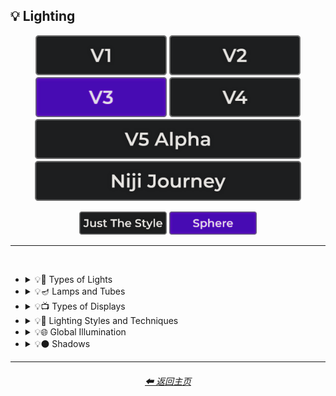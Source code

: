 <h2>💡 Lighting</h2>

<div align="center">

[<img src="/Images/Repo_Parts/Buttons/Version_Buttons/button_version_V1_inactive.webp?raw=true" alt="MidJourney V1" height="64" />](/Pages/MJ_V1/Style_Pages/Sphere/Lighting.md)
[<img src="/Images/Repo_Parts/Buttons/Version_Buttons/button_version_V2_inactive.webp?raw=true" alt="MidJourney V2" height="64" />](/Pages/MJ_V2/Style_Pages/Sphere/Lighting.md)
[<img src="/Images/Repo_Parts/Buttons/Version_Buttons/button_version_V3_active.webp?raw=true" alt="MidJourney V3" height="64" />](/Pages/MJ_V3/Style_Pages/Sphere/Lighting.md)
[<img src="/Images/Repo_Parts/Buttons/Version_Buttons/button_version_V4_inactive.webp?raw=true" alt="MidJourney V4" height="64" />](/Pages/MJ_V4/Style_Pages/Just_The_Style/Lighting.md)
<br>
[<img src="/Images/Repo_Parts/Buttons/Version_Buttons/button_version_V5_Alpha_inactive_half.webp?raw=true" alt="MidJourney V5" height="64" />](/Pages/MJ_V5/Style_Pages/Just_The_Style/Lighting.md)
[<img src="/Images/Repo_Parts/Buttons/Version_Buttons/button_version_niji_inactive_half.webp?raw=true" alt="Niji Journey" height="64" />](/Pages/Niji_Journey/Style_Pages/Lighting.md)

[<img src="/Images/Repo_Parts/Buttons/Image_Type_Buttons/button_just_the_style_inactive.webp?raw=true" alt="Just The Style" width="140.5" />](/Pages/MJ_V3/Style_Pages/Just_The_Style/Lighting.md)
[<img src="/Images/Repo_Parts/Buttons/Image_Type_Buttons/button_sphere_active.webp?raw=true" alt="Sphere" width="140.5" />](/Pages/MJ_V3/Style_Pages/Sphere/Lighting.md)

</div>

<hr>
<br>


- <details><summary>💡🏮 Types of Lights</summary><p><div align="center">

    | Spotlight | Floodlight |
    | :-: | :-: |
    | <img src="/Images/MJ_V3/MidJourney_Styles_(sphere)/sphere_Spotlight.webp?raw=true" width="256" /> | <img src="/Images/MJ_V3/MidJourney_Styles_(sphere)/sphere_Floodlight.webp?raw=true" width="256" /> |
    
    <br>
    
    | Frontlight | Halfrear Lighting | Backlight |
    | :-: | :-: | :-: |
    | <img src="/Images/MJ_V3/MidJourney_Styles_(sphere)/sphere_Frontlight.webp?raw=true" width="256" /> | <img src="/Images/MJ_V3/MidJourney_Styles_(sphere)/sphere_Halfrear_Lighting.webp?raw=true" width="256" /> | <img src="/Images/MJ_V3/MidJourney_Styles_(sphere)/sphere_Backlight.webp?raw=true" width="256" /> | 
    
    <br>
    
    | Rim Lights | Rim Lighting | Marquee |
    | :-: | :-: | :-: |
    | <img src="/Images/MJ_V3/MidJourney_Styles_(sphere)/sphere_Rim_Lights.webp?raw=true" width="256" /> | <img src="/Images/MJ_V3/MidJourney_Styles_(sphere)/sphere_Rim_Lighting.webp?raw=true" width="256" /> | <img src="/Images/MJ_V3/MidJourney_Styles_(sphere)/sphere_Marquee.webp?raw=true" width="256" /> |
    
    <br>
    
    | Strobe | Strobe Light | Stroboscope |
    | :-: | :-: | :-: |
    | <img src="/Images/MJ_V3/MidJourney_Styles_(sphere)/sphere_Strobe.webp?raw=true" width="256" /> | <img src="/Images/MJ_V3/MidJourney_Styles_(sphere)/sphere_Strobe_Light.webp?raw=true" width="256" /> | <img src="/Images/MJ_V3/MidJourney_Styles_(sphere)/sphere_Stroboscope.webp?raw=true" width="256" /> |

    <br>

    | Flickering Light | Bubble Light |
    | :-: | :-: |
    | <img src="/Images/MJ_V3/MidJourney_Styles_(sphere)/sphere_Flickering_Light.webp?raw=true" width="256" /> | <img src="/Images/MJ_V3/MidJourney_Styles_(sphere)/sphere_Bubble_Light.webp?raw=true" width="256" /> |

    <br>

    | Dim | Dim Lighting | Dark Lighting |
    | :-: | :-: | :-: |
    | <img src="/Images/MJ_V3/MidJourney_Styles_(sphere)/Wave_9/sphere_Dim.webp?raw=true" width="256" /> | <img src="/Images/MJ_V3/MidJourney_Styles_(sphere)/Wave_9/sphere_Dim_Lighting.webp?raw=true" width="256" /> | <img src="/Images/MJ_V3/MidJourney_Styles_(sphere)/Wave_9/sphere_Dark_Lighting.webp?raw=true" width="256" /> |

    <br>
    
    | Bright | Ultrabright | Blinding Light |
    | :-: | :-: | :-: |
    | <img src="/Images/MJ_V3/MidJourney_Styles_(sphere)/sphere_Bright.webp?raw=true" width="256" /> | <img src="/Images/MJ_V3/MidJourney_Styles_(sphere)/sphere_Ultrabright.webp?raw=true" width="256" /> | <img src="/Images/MJ_V3/MidJourney_Styles_(sphere)/Wave_10/sphere_Blinding_Light.webp?raw=true" width="256" /> |
    
    <br>
    
    | Crepuscular Rays | Rays of Shimmering Light | Godrays |
    | :-: | :-: | :-: |
    | <img src="/Images/MJ_V3/MidJourney_Styles_(sphere)/sphere_Crepuscular_Rays.webp?raw=true" width="256" /> | <img src="/Images/MJ_V3/MidJourney_Styles_(sphere)/sphere_Rays_of_Shimmering_Light.webp?raw=true" width="256" /> | <img src="/Images/MJ_V3/MidJourney_Styles_(sphere)/sphere_Godrays.webp?raw=true" width="256" /> |
    
    <br>
    
    | Artificial Lighting | Natural Lighting |
    | :-: | :-: |
    | <img src="/Images/MJ_V3/MidJourney_Styles_(sphere)/sphere_Artificial_Lighting.webp?raw=true" width="256" /> | <img src="/Images/MJ_V3/MidJourney_Styles_(sphere)/sphere_Natural_Lighting.webp?raw=true" width="256" /> |

    <br>

    | Sunlight | Direct Sunlight | Sunshine Ray |
    | :-: | :-: | :-: |
    | <img src="/Images/MJ_V3/MidJourney_Styles_(sphere)/sphere_Sunlight.webp?raw=true" width="256" /> | <img src="/Images/MJ_V3/MidJourney_Styles_(sphere)/Wave_10/sphere_Direct_Sunlight.webp?raw=true" width="256" /> | <img src="/Images/MJ_V3/MidJourney_Styles_(sphere)/Wave_9/sphere_Sunshine_Ray.webp?raw=true" width="256" /> |
        
    <br>

    | Sunbeams | Sunshaft |
    | :-: | :-: |
    | <img src="/Images/MJ_V3/MidJourney_Styles_(sphere)/Wave_11/sphere_Sunbeams.webp?raw=true" width="256" /> | <img src="/Images/MJ_V3/MidJourney_Styles_(sphere)/sphere_Sunshaft.webp?raw=true" width="256" /> |

    <br>

    | Moonbeams | Starlight |
    | :-: | :-: |
    | <img src="/Images/MJ_V3/MidJourney_Styles_(sphere)/Wave_11/sphere_Moonbeams.webp?raw=true" width="256" /> | <img src="/Images/MJ_V3/MidJourney_Styles_(sphere)/Wave_11/sphere_Starlight.webp?raw=true" width="256" /> |
    
    <br>
    
    | Waning Light | Radiant Light |
    | :-: | :-: |
    | <img src="/Images/MJ_V3/MidJourney_Styles_(sphere)/sphere_Waning_Light.webp?raw=true" width="256" /> | <img src="/Images/MJ_V3/MidJourney_Styles_(sphere)/sphere_Radiant_Light.webp?raw=true" width="256" /> |

    <br>

    | Incandescent | Fluorescent |
    | :-: | :-: |
    | <img src="/Images/MJ_V3/MidJourney_Styles_(sphere)/sphere_Incandescent.webp?raw=true" width="256" /> | <img src="/Images/MJ_V3/MidJourney_Styles_(sphere)/sphere_Fluorescent.webp?raw=true" width="256" /> |

    <br>

    | CFL | CFL Light |
    | :-: | :-: |
    | <img src="/Images/MJ_V3/MidJourney_Styles_(sphere)/Wave_11/sphere_CFL.webp?raw=true" width="256" /> | <img src="/Images/MJ_V3/MidJourney_Styles_(sphere)/Wave_11/sphere_CFL_Light.webp?raw=true" width="256" /> |
    
    <br>

    | Candlelight | Torch | Torch Light |
    | :-: | :-: | :-: |
    | <img src="/Images/MJ_V3/MidJourney_Styles_(sphere)/Wave_9/sphere_Candlelight.webp?raw=true" width="256" /> | <img src="/Images/MJ_V3/MidJourney_Styles_(sphere)/Wave_11/sphere_Torch.webp?raw=true" width="256" /> | <img src="/Images/MJ_V3/MidJourney_Styles_(sphere)/Wave_11/sphere_Torch_Light.webp?raw=true" width="256" /> |

    <br>

    | Northern Lights |
    | :-: |
    | <img src="/Images/MJ_V3/MidJourney_Styles_(sphere)/Wave_10/sphere_Northern_Lights.webp?raw=true" width="256" /> |

    <br>

    | Tesla Coil | Electric Arc |
    | :-: | :-: |
    | <img src="/Images/MJ_V3/MidJourney_Styles_(sphere)/sphere_Tesla_Coil.webp?raw=true" width="256" /> | <img src="/Images/MJ_V3/MidJourney_Styles_(sphere)/sphere_Electric_Arc.webp?raw=true" width="256" /> |

    <br>

    | Glow Stick | Blacklight |
    | :-: | :-: |
    | <img src="/Images/MJ_V3/MidJourney_Styles_(sphere)/sphere_Glow_Stick.webp?raw=true" width="256" /> | <img src="/Images/MJ_V3/MidJourney_Styles_(sphere)/Wave_11/sphere_Blacklight.webp?raw=true" width="256" /> |

    <br>

    | Laser | Laser Light Show |
    | :-: | :-: |
    | <img src="/Images/MJ_V3/MidJourney_Styles_(sphere)/sphere_Laser.webp?raw=true" width="256" /> | <img src="/Images/MJ_V3/MidJourney_Styles_(sphere)/Wave_11/sphere_Laser_Light_Show.webp?raw=true" width="256" /> |

    <br>
    
    | Dye-Laser | Ion-Laser | Gas-Laser |
    | :-: | :-: | :-: |
    | <img src="/Images/MJ_V3/MidJourney_Styles_(sphere)/Wave_14/sphere_Dye-Laser.webp?raw=true" width="256" /> | <img src="/Images/MJ_V3/MidJourney_Styles_(sphere)/Wave_14/sphere_Ion-Laser.webp?raw=true" width="256" /> | <img src="/Images/MJ_V3/MidJourney_Styles_(sphere)/Wave_14/sphere_Gas-Laser.webp?raw=true" width="256" /> |

    <br>

    | Gobo | Gobo Light |
    | :-: | :-: |
    | <img src="/Images/MJ_V3/MidJourney_Styles_(sphere)/sphere_Gobo.webp?raw=true" width="256" /> | <img src="/Images/MJ_V3/MidJourney_Styles_(sphere)/sphere_Gobo_Light.webp?raw=true" width="256" /> |

    <br>
    
    | Halogen | Argon Flash |
    | :-: | :-: |
    | <img src="/Images/MJ_V3/MidJourney_Styles_(sphere)/sphere_Halogen.webp?raw=true" width="256" /> | <img src="/Images/MJ_V3/MidJourney_Styles_(sphere)/Wave_14/sphere_Argon_Flash.webp?raw=true" width="256" /> |

    <br>
    
    | Lantern | Schwarz Lantern | Coleman Lantern |
    | :-: | :-: | :-: |
    | <img src="/Images/MJ_V3/MidJourney_Styles_(sphere)/sphere_Lantern.webp?raw=true" width="256" /> | <img src="/Images/MJ_V3/MidJourney_Styles_(sphere)/sphere_Schwarz_Lantern.webp?raw=true" width="256" /> | <img src="/Images/MJ_V3/MidJourney_Styles_(sphere)/Wave_14/sphere_Coleman_Lantern.webp?raw=true" width="256" /> |

    <br>

    | Flare | Ember Light |
    | :-: | :-: |
    | <img src="/Images/MJ_V3/MidJourney_Styles_(sphere)/sphere_Flare.webp?raw=true" width="256" /> | <img src="/Images/MJ_V3/MidJourney_Styles_(sphere)/Wave_14/sphere_Ember_Light.webp?raw=true" width="256" /> |

    <br>
    
    | Edison Bulb |
    | :-: |
    | <img src="/Images/MJ_V3/MidJourney_Styles_(sphere)/sphere_Edison_Bulb.webp?raw=true" width="256" /> |

    <br>
    
    | Nightlight | Christmas Lights |
    | :-: | :-: |
    | <img src="/Images/MJ_V3/MidJourney_Styles_(sphere)/sphere_Nightlight.webp?raw=true" width="256" /> | <img src="/Images/MJ_V3/MidJourney_Styles_(sphere)/sphere_Christmas_Lights.webp?raw=true" width="256" /> |

    <br>

    | Optical Fiber | Electroluminescent Wire | Electromagnetic Spectrum |
    | :-: | :-: | :-: |
    | <img src="/Images/MJ_V3/MidJourney_Styles_(sphere)/sphere_Optical_Fiber.webp?raw=true" width="256" /> | <img src="/Images/MJ_V3/MidJourney_Styles_(sphere)/sphere_Electroluminescent_Wire.webp?raw=true" width="256" /> | <img src="/Images/MJ_V3/MidJourney_Styles_(sphere)/sphere_Electromagnetic_Spectrum.webp?raw=true" width="256" /> |

    <br>
    
    | Infrared | Ultraviolet | UV |
    | :-: | :-: | :-: |
    | <img src="/Images/MJ_V3/MidJourney_Styles_(sphere)/sphere_Infrared.webp?raw=true" width="256" /> | <img src="/Images/MJ_V3/MidJourney_Styles_(sphere)/sphere_Ultraviolet.webp?raw=true" width="256" /> | <img src="/Images/MJ_V3/MidJourney_Styles_(sphere)/sphere_UV.webp?raw=true" width="256" /> | 

    <br>
    
    | X-Ray | Lightspeed |
    | :-: | :-: |
    | <img src="/Images/MJ_V3/MidJourney_Styles_(sphere)/sphere_X-Ray.webp?raw=true" width="256" /> | <img src="/Images/MJ_V3/MidJourney_Styles_(sphere)/sphere_Lightspeed.webp?raw=true" width="256" /> |

    <br>

    | Nightclub |
    | :-: |
    | <img src="/Images/MJ_V3/MidJourney_Styles_(sphere)/Wave_10/sphere_Nightclub.webp?raw=true" width="256" /> |
    
    <br>
    
    | Glowing Radioactivity | Nuclear Waste | Glowing Nuclear Waste |
    | :-: | :-: | :-: |
    | <img src="/Images/MJ_V3/MidJourney_Styles_(sphere)/Wave_10/sphere_Glowing_Radioactivity.webp?raw=true" width="256" /> | <img src="/Images/MJ_V3/MidJourney_Styles_(sphere)/Wave_10/sphere_Nuclear_Waste.webp?raw=true" width="256" /> | <img src="/Images/MJ_V3/MidJourney_Styles_(sphere)/Wave_10/sphere_Glowing_Nuclear_Waste.webp?raw=true" width="256" /> |

    </div></p></details>


- <details><summary>💡🪔 Lamps and Tubes</summary><p><div align="center">

    | Flash-Lamp | Flashtube |
    | :-: | :-: |
    | <img src="/Images/MJ_V3/MidJourney_Styles_(sphere)/Wave_14/sphere_Flash-Lamp.webp?raw=true" width="256" /> | <img src="/Images/MJ_V3/MidJourney_Styles_(sphere)/Wave_14/sphere_Flashtube.webp?raw=true" width="256" /> |

    <br>

    | Incandescent Lamp | Fluorescent Lamp |
    | :-: | :-: |
    | <img src="/Images/MJ_V3/MidJourney_Styles_(sphere)/Wave_9/sphere_Incandescent_Lamp.webp?raw=true" width="256" /> | <img src="/Images/MJ_V3/MidJourney_Styles_(sphere)/sphere_Fluorescent_Lamp.webp?raw=true" width="256" /> |

    <br>

    | Plasma Globe | Plasma Lamp | Lava Lamp |
    | :-: | :-: | :-: |
    | <img src="/Images/MJ_V3/MidJourney_Styles_(sphere)/sphere_Plasma_Globe.webp?raw=true" width="256" /> | <img src="/Images/MJ_V3/MidJourney_Styles_(sphere)/Wave_11/sphere_Plasma_Lamp.webp?raw=true" width="256" /> | <img src="/Images/MJ_V3/MidJourney_Styles_(sphere)/sphere_Lava_Lamp.webp?raw=true" width="256" /> |

    <br>

    | Crackle Tube |
    | :-: |
    | <img src="/Images/MJ_V3/MidJourney_Styles_(sphere)/sphere_Crackle_Tube.webp?raw=true" width="256" /> |

    <br>

    | Halogen Lamp |
    | :-: |
    | <img src="/Images/MJ_V3/MidJourney_Styles_(sphere)/sphere_Halogen_Lamp.webp?raw=true" width="256" /> |

    <br>

    | Neon Lamp | Xenon Lamp | Krypton Lamp |
    | :-: | :-: | :-: |
    | <img src="/Images/MJ_V3/MidJourney_Styles_(sphere)/sphere_Neon_Lamp.webp?raw=true" width="256" /> | <img src="/Images/MJ_V3/MidJourney_Styles_(sphere)/sphere_Xenon_Lamp.webp?raw=true" width="256" /> | <img src="/Images/MJ_V3/MidJourney_Styles_(sphere)/sphere_Krypton_Lamp.webp?raw=true" width="256" /> |

    <br>

    | Argon Lamp |
    | :-: |
    | <img src="/Images/MJ_V3/MidJourney_Styles_(sphere)/sphere_Argon_Lamp.webp?raw=true" width="256" /> |

    <br>

    | Helium Lamp | Carbide Lamp |
    | :-: | :-: |
    | <img src="/Images/MJ_V3/MidJourney_Styles_(sphere)/sphere_Helium_Lamp.webp?raw=true" width="256" /> | <img src="/Images/MJ_V3/MidJourney_Styles_(sphere)/sphere_Carbide_Lamp.webp?raw=true" width="256" /> |

    <br>

    | Argand Lamp | Diya Lamp | Arc Lamp |
    | :-: | :-: | :-: |
    | <img src="/Images/MJ_V3/MidJourney_Styles_(sphere)/sphere_Argand_Lamp.webp?raw=true" width="256" /> | <img src="/Images/MJ_V3/MidJourney_Styles_(sphere)/sphere_Diya_Lamp.webp?raw=true" width="256" /> | <img src="/Images/MJ_V3/MidJourney_Styles_(sphere)/Wave_11/sphere_Arc_Lamp.webp?raw=true" width="256" /> |

    <br>

    | Gas Lamp | Gas Mantle | Kerosene Lamp |
    | :-: | :-: | :-: |
    | <img src="/Images/MJ_V3/MidJourney_Styles_(sphere)/Wave_14/sphere_Gas_Lamp.webp?raw=true" width="256" /> | <img src="/Images/MJ_V3/MidJourney_Styles_(sphere)/Wave_14/sphere_Gas_Mantle.webp?raw=true" width="256" /> | <img src="/Images/MJ_V3/MidJourney_Styles_(sphere)/Wave_14/sphere_Kerosene_Lamp.webp?raw=true" width="256" /> |

    <br>

    | Tilley Lamp | Oil Lamp |
    | :-: | :-: |
    | <img src="/Images/MJ_V3/MidJourney_Styles_(sphere)/Wave_14/sphere_Tilley_Lamp.webp?raw=true" width="256" /> | <img src="/Images/MJ_V3/MidJourney_Styles_(sphere)/Wave_14/sphere_Oil_Lamp.webp?raw=true" width="256" /> |

    <br>

    | Mercury-Vapor Lamp | Metal-Halide Lamp | Sodium-Vapor Lamp |
    | :-: | :-: | :-: |
    | <img src="/Images/MJ_V3/MidJourney_Styles_(sphere)/Wave_14/sphere_Mercury-Vapor_Lamp.webp?raw=true" width="256" /> | <img src="/Images/MJ_V3/MidJourney_Styles_(sphere)/Wave_14/sphere_Metal-Halide_Lamp.webp?raw=true" width="256" /> | <img src="/Images/MJ_V3/MidJourney_Styles_(sphere)/Wave_14/sphere_Sodium-Vapor_Lamp.webp?raw=true" width="256" /> |

    <br>

    | Sulfur Lamp | Hollow-Cathode Lamp | Electrodeless Lamp |
    | :-: | :-: | :-: |
    | <img src="/Images/MJ_V3/MidJourney_Styles_(sphere)/Wave_14/sphere_Sulfur_Lamp.webp?raw=true" width="256" /> | <img src="/Images/MJ_V3/MidJourney_Styles_(sphere)/Wave_14/sphere_Hollow-Cathode_Lamp.webp?raw=true" width="256" /> | <img src="/Images/MJ_V3/MidJourney_Styles_(sphere)/Wave_14/sphere_Electrodeless_Lamp.webp?raw=true" width="256" /> |

    <br>

    | Nixie Tube | Rubens-Tube |
    | :-: | :-: |
    | <img src="/Images/MJ_V3/MidJourney_Styles_(sphere)/sphere_Nixie_Tube.webp?raw=true" width="256" /> | <img src="/Images/MJ_V3/MidJourney_Styles_(sphere)/Wave_11/sphere_Rubens-Tube.webp?raw=true" width="256" /> |

    <br>

    | Vacuum Tube Lamp | Geissler Tube | Dekatron |
    | :-: | :-: | :-: |
    | <img src="/Images/MJ_V3/MidJourney_Styles_(sphere)/sphere_Vacuum_Tube_Lamp.webp?raw=true" width="256" /> | <img src="/Images/MJ_V3/MidJourney_Styles_(sphere)/Wave_14/sphere_Geissler_Tube.webp?raw=true" width="256" /> | <img src="/Images/MJ_V3/MidJourney_Styles_(sphere)/Wave_14/sphere_Dekatron.webp?raw=true" width="256" /> |

  </div></p></details>


- <details><summary>💡📺 Types of Displays</summary><p><div align="center">
    
    | 7 Segment Display | Dot Matrix Display | Electroluminescent Display |
    | :-: | :-: | :-: |
    | <img src="/Images/MJ_V3/MidJourney_Styles_(sphere)/sphere_7_Segment_Display.webp?raw=true" width="256" /> | <img src="/Images/MJ_V3/MidJourney_Styles_(sphere)/sphere_Dot_Matrix_Display.webp?raw=true" width="256" /> | <img src="/Images/MJ_V3/MidJourney_Styles_(sphere)/sphere_Electroluminescent_Display.webp?raw=true" width="256" /> |
    
    <br>

    | CRT | Vacuum Fluorescent Display | Phosphor Display |
    | :-: | :-: | :-: |
    | <img src="/Images/MJ_V3/MidJourney_Styles_(sphere)/sphere_CRT.webp?raw=true" width="256" /> | <img src="/Images/MJ_V3/MidJourney_Styles_(sphere)/sphere_Vacuum_Fluorescent_Display.webp?raw=true" width="256" /> | <img src="/Images/MJ_V3/MidJourney_Styles_(sphere)/sphere_Phosphor_Display.webp?raw=true" width="256" /> |
    
    <br>
    
    | LCD | LED |
    | :-: | :-: |
    | <img src="/Images/MJ_V3/MidJourney_Styles_(sphere)/sphere_LCD.webp?raw=true" width="256" /> | <img src="/Images/MJ_V3/MidJourney_Styles_(sphere)/sphere_LED.webp?raw=true" width="256" /> |
    
    <br>
    
    | OLED | AMOLED |
    | :-: | :-: |
    | <img src="/Images/MJ_V3/MidJourney_Styles_(sphere)/sphere_OLED.webp?raw=true" width="256" /> | <img src="/Images/MJ_V3/MidJourney_Styles_(sphere)/sphere_AMOLED.webp?raw=true" width="256" /> |
    
    <br>
    
    | Plasma Display | Quantum Dot | Quantum Dot Display |
    | :-: | :-: | :-: |
    | <img src="/Images/MJ_V3/MidJourney_Styles_(sphere)/sphere_Plasma_Display.webp?raw=true" width="256" /> | <img src="/Images/MJ_V3/MidJourney_Styles_(sphere)/sphere_Quantum_Dot.webp?raw=true" width="256" /> | <img src="/Images/MJ_V3/MidJourney_Styles_(sphere)/sphere_Quantum_Dot_Display.webp?raw=true" width="256" /> |

    <br>

    | Jumbotron |
    | :-: |
    | <img src="/Images/MJ_V3/MidJourney_Styles_(sphere)/Wave_9/sphere_Jumbotron.webp?raw=true" width="256" /> |

    </div></p></details>


- <details><summary>💡🔦 Lighting Styles and Techniques</summary><p><div align="center">

    | Lighting | Illuminated | Illumination |
    | :-: | :-: | :-: |
    | <img src="/Images/MJ_V3/MidJourney_Styles_(sphere)/Wave_13/sphere_Lighting.webp?raw=true" width="256" /> | <img src="/Images/MJ_V3/MidJourney_Styles_(sphere)/Wave_13/sphere_Illuminated.webp?raw=true" width="256" /> | <img src="/Images/MJ_V3/MidJourney_Styles_(sphere)/Wave_13/sphere_Illumination.webp?raw=true" width="256" /> |
    
    <br>

    | Moody Lighting | Mood Lighting |
    | :-: | :-: |
    | <img src="/Images/MJ_V3/MidJourney_Styles_(sphere)/sphere_Moody_Lighting.webp?raw=true" width="256" /> | <img src="/Images/MJ_V3/MidJourney_Styles_(sphere)/sphere_Mood_Lighting.webp?raw=true" width="256" /> |

    <br>

    | Cinematic Lighting | Studio Lighting | Cove Lighting |
    | :-: | :-: | :-: |
    | <img src="/Images/MJ_V3/MidJourney_Styles_(sphere)/sphere_Cinematic_Lighting.webp?raw=true" width="256" /> | <img src="/Images/MJ_V3/MidJourney_Styles_(sphere)/sphere_Studio_Lighting.webp?raw=true" width="256" /> | <img src="/Images/MJ_V3/MidJourney_Styles_(sphere)/sphere_Cove_Lighting.webp?raw=true" width="256" /> |
    
    <br>
    
    | Soft Lighting | Hard Lighting | Accent Lighting |
    | :-: | :-: | :-: |
    | <img src="/Images/MJ_V3/MidJourney_Styles_(sphere)/sphere_Soft_Lighting.webp?raw=true" width="256" /> | <img src="/Images/MJ_V3/MidJourney_Styles_(sphere)/sphere_Hard_Lighting.webp?raw=true" width="256" /> | <img src="/Images/MJ_V3/MidJourney_Styles_(sphere)/sphere_Accent_Lighting.webp?raw=true" width="256" /> |
    
    <br>
    
    | Volumetric | Volumetric Lighting | Contre-Jour |
    | :-: | :-: | :-: |
    | <img src="/Images/MJ_V3/MidJourney_Styles_(sphere)/sphere_Volumetric.webp?raw=true" width="256" /> | <img src="/Images/MJ_V3/MidJourney_Styles_(sphere)/sphere_Volumetric_Lighting.webp?raw=true" width="256" /> | <img src="/Images/MJ_V3/MidJourney_Styles_(sphere)/sphere_Contre-Jour.webp?raw=true" width="256" /> |
    
    <br>
    
    | Rembrandt Lighting | Split Lighting | Beautiful Lighting |
    | :-: | :-: | :-: |
    | <img src="/Images/MJ_V3/MidJourney_Styles_(sphere)/sphere_Rembrandt_Lighting.webp?raw=true" width="256" /> | <img src="/Images/MJ_V3/MidJourney_Styles_(sphere)/sphere_Split_Lighting.webp?raw=true" width="256" /> | <img src="/Images/MJ_V3/MidJourney_Styles_(sphere)/sphere_Beautiful_Lighting.webp?raw=true" width="256" /> |
    
    <br>
    
    | Low-Key Lighting | High-Key Lighting |
    | :-: | :-: |
    | <img src="/Images/MJ_V3/MidJourney_Styles_(sphere)/sphere_Low-Key_Lighting.webp?raw=true" width="256" /> | <img src="/Images/MJ_V3/MidJourney_Styles_(sphere)/sphere_High-Key_Lighting.webp?raw=true" width="256" /> |
    
    <br>
    
    | Downlighting | Uplighting |
    | :-: | :-: |
    | <img src="/Images/MJ_V3/MidJourney_Styles_(sphere)/sphere_Downlighting.webp?raw=true" width="256" /> | <img src="/Images/MJ_V3/MidJourney_Styles_(sphere)/sphere_Uplighting.webp?raw=true" width="256" /> |
    
    <br>
    
    | Under-Illumination | Over-Illumination |
    | :-: | :-: |
    | <img src="/Images/MJ_V3/MidJourney_Styles_(sphere)/sphere_Under-Illumination.webp?raw=true" width="256" /> | <img src="/Images/MJ_V3/MidJourney_Styles_(sphere)/sphere_Over-Illumination.webp?raw=true" width="256" /> |

    <br>
    
    | Veiling Flare | Caustic Lighting | Ethereal Lighting |
    | :-: | :-: | :-: |
    | <img src="/Images/MJ_V3/MidJourney_Styles_(sphere)/sphere_Veiling_Flare.webp?raw=true" width="256" /> | <img src="/Images/MJ_V3/MidJourney_Styles_(sphere)/sphere_Caustic_Lighting.webp?raw=true" width="256" /> | <img src="/Images/MJ_V3/MidJourney_Styles_(sphere)/sphere_Ethereal_Lighting.webp?raw=true" width="256" /> |

    <br>

    | Nightclub Lighting | DJ Lighting |
    | :-: | :-: |
    | <img src="/Images/MJ_V3/MidJourney_Styles_(sphere)/Wave_10/sphere_Nightclub_Lighting.webp?raw=true" width="256" /> | <img src="/Images/MJ_V3/MidJourney_Styles_(sphere)/sphere_DJ_Lighting.webp?raw=true" width="256" /> |

    <br>

    | Concert Lighting | Museum Lighting |
    | :-: | :-: |
    | <img src="/Images/MJ_V3/MidJourney_Styles_(sphere)/Wave_10/sphere_Concert_Lighting.webp?raw=true" width="256" /> | <img src="/Images/MJ_V3/MidJourney_Styles_(sphere)/Wave_11/sphere_Museum_Lighting.webp?raw=true" width="256" /> |

    <br>

    | Light Pollution |
    | :-: |
    | <img src="/Images/MJ_V3/MidJourney_Styles_(sphere)/sphere_Light_Pollution.webp?raw=true" width="256" /> |

    <br>
    
    | Epic Light |
    | :-: |
    | <img src="/Images/MJ_V3/MidJourney_Styles_(sphere)/sphere_Epic_Light.webp?raw=true" width="256" /> |

    </div></p></details>


- <details><summary>💡🌐 Global Illumination</summary><p><div align="center">

    | Global Illumination | Lumen Global Illumination | Screen Space Global Illumination |
    | :-: | :-: | :-: |
    | <img src="/Images/MJ_V3/MidJourney_Styles_(sphere)/sphere_Global_Illumination.webp?raw=true" width="256" /> | <img src="/Images/MJ_V3/MidJourney_Styles_(sphere)/sphere_Lumen_Global_Illumination.webp?raw=true" width="256" /> | <img src="/Images/MJ_V3/MidJourney_Styles_(sphere)/sphere_Screen_Space_Global_Illumination.webp?raw=true" width="256" /> | 
    
    <br>
    
    | Ray Tracing Global Illumination |
    | :-: |
    | <img src="/Images/MJ_V3/MidJourney_Styles_(sphere)/sphere_Ray_Tracing_Global_Illumination.webp?raw=true" width="256" /> |

    <br>

    | Photon-Mapping |
    | :-: |
    | <img src="/Images/MJ_V3/MidJourney_Styles_(sphere)/sphere_Photon-Mapping.webp?raw=true" width="256" /> |

    </div></p></details>


- <details><summary>💡⚫ Shadows</summary><p><div align="center">
    
    | Shadow | Shadows | Ray Traced Shadows |
    | :-: | :-: | :-: |
    | <img src="/Images/MJ_V3/MidJourney_Styles_(sphere)/Wave_13/sphere_Shadow.webp?raw=true" width="256" /> | <img src="/Images/MJ_V3/MidJourney_Styles_(sphere)/sphere_Shadows.webp?raw=true" width="256" /> | <img src="/Images/MJ_V3/MidJourney_Styles_(sphere)/Wave_9/sphere_Ray_Traced_Shadows.webp?raw=true" width="256" /> |

    </div></p></details>

<hr>
<div align="center">
    <h6><a href="/README.md">⬅ 返回主页</a></h6>
</div>